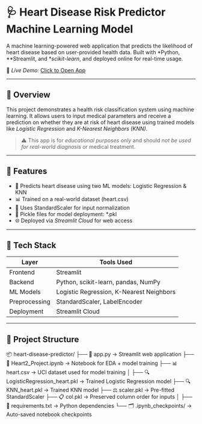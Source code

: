 # 🩺 Heart Disease Risk Predictor Machine Learning Model

A machine learning-powered web application that predicts the likelihood of heart disease based on user-provided health data. Built with *Python, **Streamlit, and **scikit-learn*, and deployed online for real-time usage.

🔗 *Live Demo:* [Click to Open App](https://heartdiseasepredictor-ogsshukdbbhncvui4trcm7.streamlit.app/)

---

## 📌 Overview

This project demonstrates a health risk classification system using machine learning. It allows users to input medical parameters and receive a prediction on whether they are at risk of heart disease using trained models like *Logistic Regression* and *K-Nearest Neighbors (KNN)*.

> ⚠️ This app is for *educational purposes only* and should *not be used for real-world diagnosis* or medical treatment.

---

## 🚀 Features

- 🧠 Predicts heart disease using two ML models: Logistic Regression & KNN
- 📊 Trained on a real-world dataset (heart.csv)
- 🧪 Uses StandardScaler for input normalization
- 💾 Pickle files for model deployment: *.pkl
- 🌐 Deployed via *Streamlit Cloud* for web access

---

## 🧰 Tech Stack

| Layer        | Tools Used                            |
|--------------|----------------------------------------|
| Frontend     | Streamlit                              |
| Backend      | Python, scikit-learn, pandas, NumPy    |
| ML Models    | Logistic Regression, K-Nearest Neighbors |
| Preprocessing| StandardScaler, LabelEncoder           |
| Deployment   | Streamlit Cloud                        |

---

## 📁 Project Structure

📦 heart-disease-predictor/
├── 📜 app.py → Streamlit web application
├── 📓 Heart2_Project.ipynb → Notebook for EDA + model training
├── 📊 heart.csv → UCI dataset used for model training
│
├── 🔍 LogisticRegression_heart.pkl → Trained Logistic Regression model
├── 🔍 KNN_heart.pkl → Trained KNN model
├── ⚖️ scaler.pkl → Pre-fitted StandardScaler
├── 📋 col.pkl → Preserved column order for inputs
│
├── 📄 requirements.txt → Python dependencies
└── 🗂️ .ipynb_checkpoints/ → Auto-saved notebook checkpoints
